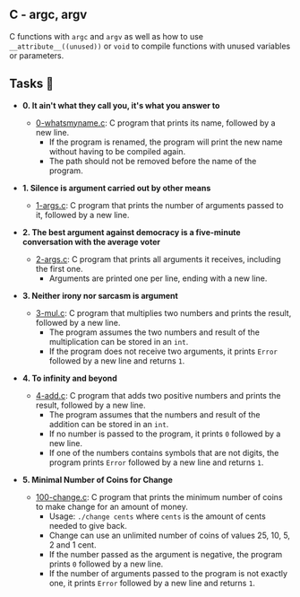 ## C - argc, argv
 

 C functions with `argc` and `argv` as well as how to use `__attribute__((unused))` or
`void` to compile functions with unused variables or parameters.

## Tasks :page_with_curl:

* **0. It ain't what they call you, it's what you answer to**
  * [0-whatsmyname.c](./0-whatsmyname.c): C program that prints its name,
  followed by a new line.
    * If the program is renamed, the program will print the new name without having
    to be compiled again.
    * The path should not be removed before the name of the program.

* **1. Silence is argument carried out by other means**
  * [1-args.c](./1-args.c): C program that prints the number of arguments passed to
  it, followed by a new line.

* **2. The best argument against democracy is a five-minute conversation with the average voter**
  * [2-args.c](./2-args.c): C program that prints all arguments it receives, including
  the first one.
    * Arguments are printed one per line, ending with a new line.

* **3. Neither irony nor sarcasm is argument**
  * [3-mul.c](./3-mul.c): C program that multiplies two numbers and prints the result,
  followed by a new line.
    * The program assumes the two numbers and result of the multiplication can be
    stored in an `int`.
    * If the program does not receive two arguments, it prints `Error` followed by
    a new line and returns `1`.

* **4. To infinity and beyond**
  * [4-add.c](./4-add.c): C program that adds two positive numbers and prints the result,
  followed by a new line.
    * The program assumes that the numbers and result of the addition can be stored in an `int`.
    * If no number is passed to the program, it prints `0` followed by a new line.
    * If one of the numbers contains symbols that are not digits, the program prints `Error` followed by a new line and returns `1`.

* **5. Minimal Number of Coins for Change**
  * [100-change.c](./100-change.c): C program that prints the minimum number of coins to
  make change for an amount of money.
    * Usage: `./change cents` where `cents` is the amount of cents needed to give back.
    * Change can use an unlimited number of coins of values 25, 10, 5, 2 and 1 cent.
    * If the number passed as the argument is negative, the program prints `0`
    followed by a new line.
    * If the number of arguments passed to the program is not exactly one,
    it prints `Error` followed by a new line and returns `1`.
